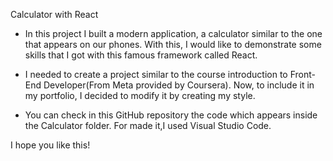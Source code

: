 Calculator with React

* In this project I built a modern application, a calculator similar to the one that appears on our phones. With this, I would like to demonstrate some skills that I got with this famous framework called React.

* I needed to create a project similar to the course introduction to Front-End Developer(From Meta provided by Coursera). Now, to include it in my portfolio, I decided to modify it by creating my style.

* You can check in this GitHub repository the code which appears inside the Calculator folder. For made it,I used Visual Studio Code.

I hope you like this!
